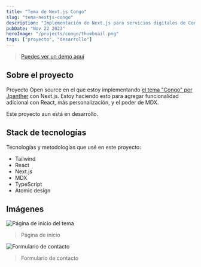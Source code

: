 ```yaml
---
title: "Tema de Next.js Congo"
slug: "tema-nextjs-congo"
description: "Implementación de Next.js para servicios digitales de Congo"
pubDate: "Nov 22 2023"
heroImage: "/projects/congo/thumbnail.png"
tags: ["proyecto", "desarrollo"]
---
```


> [Puedes ver un demo aquí](https://next-theme-congo.vercel.app/)

## Sobre el proyecto

Proyecto Open source en el que estoy implementando [el tema "Congo" por Jpanther](https://github.com/jpanther/congo) con Next.js. Estoy haciendo esto para agregar funcionalidad adicional con React, más personalización, y el poder de MDX. 

Este proyecto aun está en desarrollo.

## Stack de tecnologías

Tecnologías y metodologías que usé en este proyecto:

- Tailwind
- React
- Next.js
- MDX
- TypeScript
- Atomic design

## Imágenes

![Página de inicio del tema](/projects/congo/congo-home.png)

> Página de inicio

![Formulario de contacto](/projects/congo/congo-contacto.png)

> Formulario de contacto